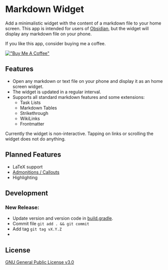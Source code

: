# Markdown Widget

Add a minimalistic widget with the content of a markdown file to your home screen.
This app is intended for users of [Obsidian](https://obsidian.md), but the widget will display any markdown file on your phone.

If you like this app, consider buying me a coffee.

[!["Buy Me A Coffee"](https://www.buymeacoffee.com/assets/img/custom_images/orange_img.png)](https://www.buymeacoffee.com/Tiim)

## Features

* Open any markdown or text file on your phone and display it as an home screen widget.
* The widget is updated in a regular interval.
* Supports all standard markdown features and some extensions:
    * Task Lists
    * Markdown Tables
    * Strikethrough
    * WikiLinks
    * Frontmatter

Currently the widget is non-interactive. Tapping on links or scrolling the widget does not do anything.

## Planned Features

* LaTeX support
* [Admonitions / Callouts](https://help.obsidian.md/How+to/Use+callouts)
* Highlighting

## Development
### New Release:

- Update version and version code in [build.gradle](app/build.gradle).
- Commit file `git add . && git commit`
- Add tag `git tag vX.Y.Z`
-


## License

[GNU General Public License v3.0](https://github.com/Tiim/Android-Markdown-Widget/blob/main/LICENSE.md)


